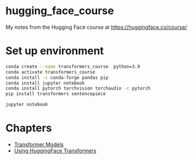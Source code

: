 # hugging_face_course
My notes from the Hugging Face course at https://huggingface.co/course/

# Set up environment
```bash
conda create --name transformers_course  python=3.9
conda activate transformers_course
conda install -c conda-forge pandas pip
conda install jupyter notebook
conda install pytorch torchvision torchaudio -c pytorch
pip install transformers sentencepiece

jupyter notebook
```

# Chapters
* [Transformer Models](1_transformer_models.ipynb)
* [Using HuggingFace Transformers](2_using_transformers.ipynb)